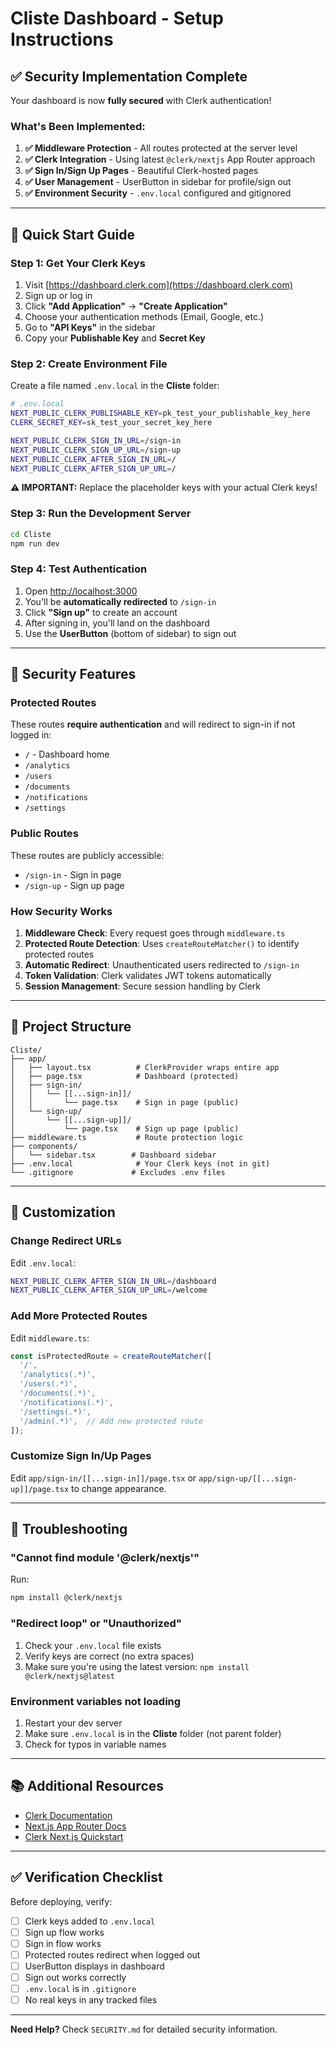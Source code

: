 # Cliste Dashboard - Setup Instructions

## ✅ Security Implementation Complete

Your dashboard is now **fully secured** with Clerk authentication!

### What's Been Implemented:

1. **✅ Middleware Protection** - All routes protected at the server level
2. **✅ Clerk Integration** - Using latest `@clerk/nextjs` App Router approach
3. **✅ Sign In/Sign Up Pages** - Beautiful Clerk-hosted pages
4. **✅ User Management** - UserButton in sidebar for profile/sign out
5. **✅ Environment Security** - `.env.local` configured and gitignored

---

## 🚀 Quick Start Guide

### Step 1: Get Your Clerk Keys

1. Visit [https://dashboard.clerk.com](https://dashboard.clerk.com)
2. Sign up or log in
3. Click **"Add Application"** → **"Create Application"**
4. Choose your authentication methods (Email, Google, etc.)
5. Go to **"API Keys"** in the sidebar
6. Copy your **Publishable Key** and **Secret Key**

### Step 2: Create Environment File

Create a file named `.env.local` in the **Cliste** folder:

```bash
# .env.local
NEXT_PUBLIC_CLERK_PUBLISHABLE_KEY=pk_test_your_publishable_key_here
CLERK_SECRET_KEY=sk_test_your_secret_key_here

NEXT_PUBLIC_CLERK_SIGN_IN_URL=/sign-in
NEXT_PUBLIC_CLERK_SIGN_UP_URL=/sign-up
NEXT_PUBLIC_CLERK_AFTER_SIGN_IN_URL=/
NEXT_PUBLIC_CLERK_AFTER_SIGN_UP_URL=/
```

**⚠️ IMPORTANT:** Replace the placeholder keys with your actual Clerk keys!

### Step 3: Run the Development Server

```bash
cd Cliste
npm run dev
```

### Step 4: Test Authentication

1. Open [http://localhost:3000](http://localhost:3000)
2. You'll be **automatically redirected** to `/sign-in`
3. Click **"Sign up"** to create an account
4. After signing in, you'll land on the dashboard
5. Use the **UserButton** (bottom of sidebar) to sign out

---

## 🔐 Security Features

### Protected Routes

These routes **require authentication** and will redirect to sign-in if not logged in:
- `/` - Dashboard home
- `/analytics`
- `/users`
- `/documents`
- `/notifications`
- `/settings`

### Public Routes

These routes are publicly accessible:
- `/sign-in` - Sign in page
- `/sign-up` - Sign up page

### How Security Works

1. **Middleware Check**: Every request goes through `middleware.ts`
2. **Protected Route Detection**: Uses `createRouteMatcher()` to identify protected routes
3. **Automatic Redirect**: Unauthenticated users redirected to `/sign-in`
4. **Token Validation**: Clerk validates JWT tokens automatically
5. **Session Management**: Secure session handling by Clerk

---

## 📁 Project Structure

```
Cliste/
├── app/
│   ├── layout.tsx          # ClerkProvider wraps entire app
│   ├── page.tsx            # Dashboard (protected)
│   ├── sign-in/
│   │   └── [[...sign-in]]/
│   │       └── page.tsx    # Sign in page (public)
│   └── sign-up/
│       └── [[...sign-up]]/
│           └── page.tsx    # Sign up page (public)
├── middleware.ts           # Route protection logic
├── components/
│   └── sidebar.tsx        # Dashboard sidebar
├── .env.local              # Your Clerk keys (not in git)
└── .gitignore             # Excludes .env files
```

---

## 🎨 Customization

### Change Redirect URLs

Edit `.env.local`:
```bash
NEXT_PUBLIC_CLERK_AFTER_SIGN_IN_URL=/dashboard
NEXT_PUBLIC_CLERK_AFTER_SIGN_UP_URL=/welcome
```

### Add More Protected Routes

Edit `middleware.ts`:
```typescript
const isProtectedRoute = createRouteMatcher([
  '/',
  '/analytics(.*)',
  '/users(.*)',
  '/documents(.*)',
  '/notifications(.*)',
  '/settings(.*)',
  '/admin(.*)',  // Add new protected route
]);
```

### Customize Sign In/Up Pages

Edit `app/sign-in/[[...sign-in]]/page.tsx` or `app/sign-up/[[...sign-up]]/page.tsx` to change appearance.

---

## 🚨 Troubleshooting

### "Cannot find module '@clerk/nextjs'"

Run:
```bash
npm install @clerk/nextjs
```

### "Redirect loop" or "Unauthorized"

1. Check your `.env.local` file exists
2. Verify keys are correct (no extra spaces)
3. Make sure you're using the latest version: `npm install @clerk/nextjs@latest`

### Environment variables not loading

1. Restart your dev server
2. Make sure `.env.local` is in the **Cliste** folder (not parent folder)
3. Check for typos in variable names

---

## 📚 Additional Resources

- [Clerk Documentation](https://clerk.com/docs)
- [Next.js App Router Docs](https://nextjs.org/docs/app)
- [Clerk Next.js Quickstart](https://clerk.com/docs/quickstarts/nextjs)

---

## ✅ Verification Checklist

Before deploying, verify:

- [ ] Clerk keys added to `.env.local`
- [ ] Sign up flow works
- [ ] Sign in flow works
- [ ] Protected routes redirect when logged out
- [ ] UserButton displays in dashboard
- [ ] Sign out works correctly
- [ ] `.env.local` is in `.gitignore`
- [ ] No real keys in any tracked files

---

**Need Help?** Check `SECURITY.md` for detailed security information.

